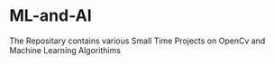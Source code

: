 # ML-and-AI
The Repositary contains various Small Time Projects on OpenCv and Machine Learning Algorithims
